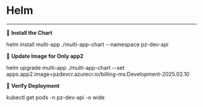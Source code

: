 # Helm
____________________________________________________________________

📌  **Install the Chart**

helm install multi-app ./multi-app-chart --namespace pz-dev-api

📌 **Update Image for Only app2**

helm upgrade multi-app ./multi-app-chart --set apps.app2.image=pzdevcr.azurecr.io/billing-ms:Development-2025.02.10

📌  **Verify Deployment**

kubectl get pods -n pz-dev-api -o wide
